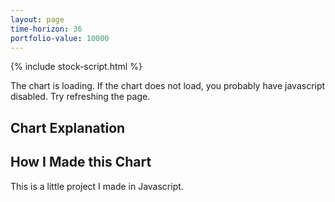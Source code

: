 ```yaml
---
layout: page
time-horizon: 36
portfolio-value: 10000  
---
```

{% include stock-script.html %}

<div id="chart-container2">The chart is loading. If the chart does not load, you probably have javascript disabled. Try refreshing the page.</div>

## Chart Explanation

## How I Made this Chart

This is a little project I made in Javascript. 




